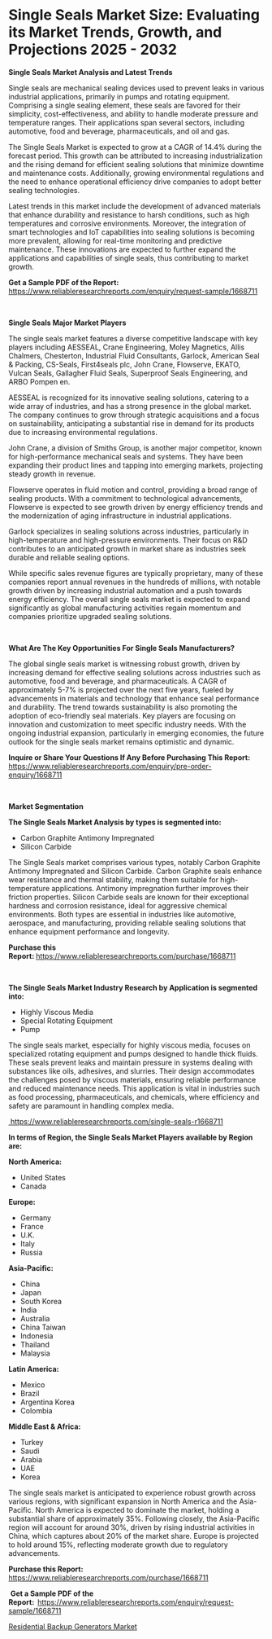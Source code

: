 <p><h1>Single Seals Market Size: Evaluating its Market Trends, Growth, and Projections 2025 - 2032</h1></p><p><strong>Single Seals Market Analysis and Latest Trends</strong></p>
<p><p>Single seals are mechanical sealing devices used to prevent leaks in various industrial applications, primarily in pumps and rotating equipment. Comprising a single sealing element, these seals are favored for their simplicity, cost-effectiveness, and ability to handle moderate pressure and temperature ranges. Their applications span several sectors, including automotive, food and beverage, pharmaceuticals, and oil and gas.</p><p>The Single Seals Market is expected to grow at a CAGR of 14.4% during the forecast period. This growth can be attributed to increasing industrialization and the rising demand for efficient sealing solutions that minimize downtime and maintenance costs. Additionally, growing environmental regulations and the need to enhance operational efficiency drive companies to adopt better sealing technologies.</p><p>Latest trends in this market include the development of advanced materials that enhance durability and resistance to harsh conditions, such as high temperatures and corrosive environments. Moreover, the integration of smart technologies and IoT capabilities into sealing solutions is becoming more prevalent, allowing for real-time monitoring and predictive maintenance. These innovations are expected to further expand the applications and capabilities of single seals, thus contributing to market growth.</p></p>
<p><strong>Get a Sample PDF of the Report:&nbsp;</strong> <a href="https://www.reliableresearchreports.com/enquiry/request-sample/1668711?utm_campaign=2331&utm_medium=2&utm_source=Github&utm_content=ia&utm_term=18022025&utm_id=single-seals">https://www.reliableresearchreports.com/enquiry/request-sample/1668711</a></p>
<p>&nbsp;</p>
<p><strong>Single Seals Major Market Players</strong></p>
<p><p>The single seals market features a diverse competitive landscape with key players including AESSEAL, Crane Engineering, Moley Magnetics, Allis Chalmers, Chesterton, Industrial Fluid Consultants, Garlock, American Seal & Packing, CS-Seals, First4seals plc, John Crane, Flowserve, EKATO, Vulcan Seals, Gallagher Fluid Seals, Superproof Seals Engineering, and ARBO Pompen en.</p><p>AESSEAL is recognized for its innovative sealing solutions, catering to a wide array of industries, and has a strong presence in the global market. The company continues to grow through strategic acquisitions and a focus on sustainability, anticipating a substantial rise in demand for its products due to increasing environmental regulations.</p><p>John Crane, a division of Smiths Group, is another major competitor, known for high-performance mechanical seals and systems. They have been expanding their product lines and tapping into emerging markets, projecting steady growth in revenue.</p><p>Flowserve operates in fluid motion and control, providing a broad range of sealing products. With a commitment to technological advancements, Flowserve is expected to see growth driven by energy efficiency trends and the modernization of aging infrastructure in industrial applications.</p><p>Garlock specializes in sealing solutions across industries, particularly in high-temperature and high-pressure environments. Their focus on R&D contributes to an anticipated growth in market share as industries seek durable and reliable sealing options.</p><p>While specific sales revenue figures are typically proprietary, many of these companies report annual revenues in the hundreds of millions, with notable growth driven by increasing industrial automation and a push towards energy efficiency. The overall single seals market is expected to expand significantly as global manufacturing activities regain momentum and companies prioritize upgraded sealing solutions.</p></p>
<p>&nbsp;</p>
<p><strong>What Are The Key Opportunities For Single Seals Manufacturers?</strong></p>
<p><p>The global single seals market is witnessing robust growth, driven by increasing demand for effective sealing solutions across industries such as automotive, food and beverage, and pharmaceuticals. A CAGR of approximately 5-7% is projected over the next five years, fueled by advancements in materials and technology that enhance seal performance and durability. The trend towards sustainability is also promoting the adoption of eco-friendly seal materials. Key players are focusing on innovation and customization to meet specific industry needs. With the ongoing industrial expansion, particularly in emerging economies, the future outlook for the single seals market remains optimistic and dynamic.</p></p>
<p><strong>Inquire or Share Your Questions If Any Before Purchasing This Report:</strong> <a href="https://www.reliableresearchreports.com/enquiry/pre-order-enquiry/1668711?utm_campaign=2331&utm_medium=2&utm_source=Github&utm_content=ia&utm_term=18022025&utm_id=single-seals">https://www.reliableresearchreports.com/enquiry/pre-order-enquiry/1668711</a></p>
<p>&nbsp;</p>
<p><strong>Market Segmentation</strong></p>
<p><strong>The Single Seals Market Analysis by types is segmented into:</strong></p>
<p><ul><li>Carbon Graphite Antimony Impregnated</li><li>Silicon Carbide</li></ul></p>
<p><p>The Single Seals market comprises various types, notably Carbon Graphite Antimony Impregnated and Silicon Carbide. Carbon Graphite seals enhance wear resistance and thermal stability, making them suitable for high-temperature applications. Antimony impregnation further improves their friction properties. Silicon Carbide seals are known for their exceptional hardness and corrosion resistance, ideal for aggressive chemical environments. Both types are essential in industries like automotive, aerospace, and manufacturing, providing reliable sealing solutions that enhance equipment performance and longevity.</p></p>
<p><strong>Purchase this Report:&nbsp;</strong><a href="https://www.reliableresearchreports.com/purchase/1668711?utm_campaign=2331&utm_medium=2&utm_source=Github&utm_content=ia&utm_term=18022025&utm_id=single-seals">https://www.reliableresearchreports.com/purchase/1668711</a></p>
<p>&nbsp;</p>
<p><strong>The Single Seals Market Industry Research by Application is segmented into:</strong></p>
<p><ul><li>Highly Viscous Media</li><li>Special Rotating Equipment</li><li>Pump</li></ul></p>
<p><p>The single seals market, especially for highly viscous media, focuses on specialized rotating equipment and pumps designed to handle thick fluids. These seals prevent leaks and maintain pressure in systems dealing with substances like oils, adhesives, and slurries. Their design accommodates the challenges posed by viscous materials, ensuring reliable performance and reduced maintenance needs. This application is vital in industries such as food processing, pharmaceuticals, and chemicals, where efficiency and safety are paramount in handling complex media.</p></p>
<p><a href="https://www.reliableresearchreports.com/single-seals-r1668711?utm_campaign=2331&utm_medium=2&utm_source=Github&utm_content=ia&utm_term=18022025&utm_id=single-seals">&nbsp;https://www.reliableresearchreports.com/single-seals-r1668711</a></p>
<p><strong>In terms of Region, the Single Seals Market Players available by Region are:</strong></p>
<p>
    <p> <strong> North America: </strong>
        <ul>
            <li>United States</li>
            <li>Canada</li>
        </ul>
        </p> 
    <p> <strong> Europe: </strong>
        <ul>
            <li>Germany</li>
            <li>France</li>
            <li>U.K.</li>
            <li>Italy</li>
            <li>Russia</li>
        </ul>
        </p> 
    <p> <strong> Asia-Pacific: </strong>
        <ul>
            <li>China</li>
            <li>Japan</li>
            <li>South Korea</li>
            <li>India</li>
            <li>Australia</li>
            <li>China Taiwan</li>
            <li>Indonesia</li>
            <li>Thailand</li>
            <li>Malaysia</li>
        </ul>
        </p> 
    <p> <strong> Latin America: </strong>
        <ul>
            <li>Mexico</li>
            <li>Brazil</li>
            <li>Argentina Korea</li>
            <li>Colombia</li>
        </ul>
        </p> 
    <p> <strong> Middle East & Africa: </strong>
        <ul>
            <li>Turkey</li>
            <li>Saudi</li>
            <li>Arabia</li>
            <li>UAE</li>
            <li>Korea</li>
        </ul>
    </p>
    </p>
<p><p>The single seals market is anticipated to experience robust growth across various regions, with significant expansion in North America and the Asia-Pacific. North America is expected to dominate the market, holding a substantial share of approximately 35%. Following closely, the Asia-Pacific region will account for around 30%, driven by rising industrial activities in China, which captures about 20% of the market share. Europe is projected to hold around 15%, reflecting moderate growth due to regulatory advancements.</p></p>
<p><strong>Purchase this Report: </strong><a href="https://www.reliableresearchreports.com/purchase/1668711?utm_campaign=2331&utm_medium=2&utm_source=Github&utm_content=ia&utm_term=18022025&utm_id=single-seals">https://www.reliableresearchreports.com/purchase/1668711</a></p>
<p>&nbsp;<strong>Get a Sample PDF of the Report:&nbsp;&nbsp;</strong><a href="https://www.reliableresearchreports.com/enquiry/request-sample/1668711?utm_campaign=2331&utm_medium=2&utm_source=Github&utm_content=ia&utm_term=18022025&utm_id=single-seals">https://www.reliableresearchreports.com/enquiry/request-sample/1668711</a></p>
<p><strong></strong></p>
<p><p><a href="https://github.com/domoniqueluoma76/Market-Research-Report-List-1/blob/main/residential-backup-generators-market.md?utm_campaign=2331&utm_medium=2&utm_source=Github&utm_content=ia&utm_term=18022025&utm_id=single-seals">Residential Backup Generators Market</a></p></p>